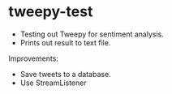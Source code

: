 # tweepy-test

- Testing out Tweepy for sentiment analysis.
- Prints out result to text file.

Improvements:
- Save tweets to a database.
- Use StreamListener

